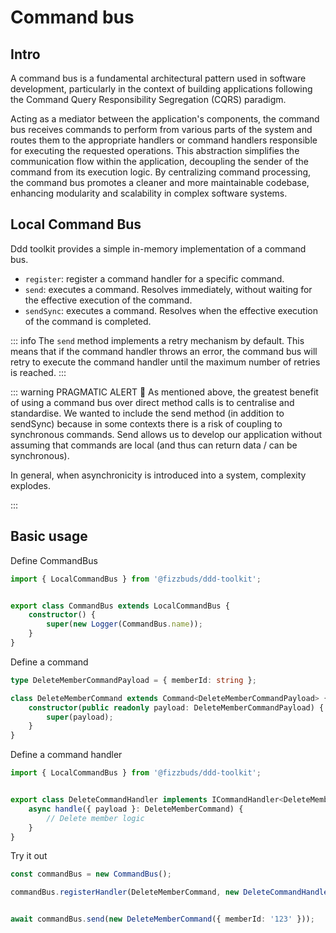 # Command bus

## Intro

A command bus is a fundamental architectural pattern used in software development, particularly in the context of
building applications following the Command Query Responsibility Segregation (CQRS) paradigm.

Acting as a mediator between the application's components, the command bus receives commands to perform from
various parts of the system and routes them to the appropriate handlers or command handlers responsible for executing
the requested operations. This abstraction simplifies the communication flow within the application, decoupling the
sender of the command from its execution logic. By centralizing command processing, the command bus promotes a cleaner
and more maintainable codebase, enhancing modularity and scalability in complex software systems.

## Local Command Bus

Ddd toolkit provides a simple in-memory implementation of a command bus.

- `register`: register a command handler for a specific command.
- `send`: executes a command. Resolves immediately, without waiting for the effective execution of the command.
- `sendSync`: executes a command. Resolves when the effective execution of the command is completed.

::: info
The `send` method implements a retry mechanism by default. This means that if the command handler throws an error, the
command bus will retry to execute the command handler until the maximum number of retries is reached.
:::

::: warning PRAGMATIC ALERT 📣
As mentioned above, the greatest benefit of using a command bus over direct method calls is to centralise and
standardise.
We wanted to include the send method (in addition to sendSync) because in some contexts there is a risk of coupling to
synchronous commands. Send allows us to develop our application without assuming that commands are local (and thus can
return data / can be synchronous).

In general, when asynchronicity is introduced into a system, complexity explodes.

:::

## Basic usage

Define CommandBus

```typescript
import { LocalCommandBus } from '@fizzbuds/ddd-toolkit';


export class CommandBus extends LocalCommandBus {
    constructor() {
        super(new Logger(CommandBus.name));
    }
}
```

Define a command

```typescript
type DeleteMemberCommandPayload = { memberId: string };

class DeleteMemberCommand extends Command<DeleteMemberCommandPayload> {
    constructor(public readonly payload: DeleteMemberCommandPayload) {
        super(payload);
    }
}

```

Define a command handler

```typescript
import { LocalCommandBus } from '@fizzbuds/ddd-toolkit';


export class DeleteCommandHandler implements ICommandHandler<DeleteMemberCommand> {
    async handle({ payload }: DeleteMemberCommand) {
        // Delete member logic
    }
}
```

Try it out

```typescript
const commandBus = new CommandBus();

commandBus.registerHandler(DeleteMemberCommand, new DeleteCommandHandler())


await commandBus.send(new DeleteMemberCommand({ memberId: '123' }));

```







